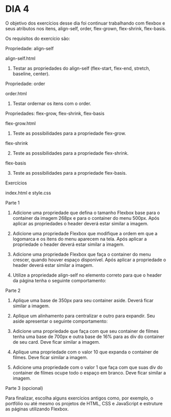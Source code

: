 # DIA 4

O objetivo dos exercícios desse dia foi continuar trabalhando com flexbox e seus atributos nos itens, align-self, order, flex-grown, flex-shrink, flex-basis.

Os requisitos do exercício são:

Propriedade: align-self

align-self.html

1. Testar as propriedades do align-self (flex-start, flex-end, stretch, baseline, center).

Propriedade: order

order.html

1. Testar ordernar os itens com o order.

Propriedades: flex-grow, flex-shrink, flex-basis

flex-grow.html

1. Teste as possibilidades para a propriedade flex-grow.

flex-shrink

2. Teste as possibilidades para a propriedade flex-shrink.

flex-basis

3. Teste as possibilidades para a propriedade flex-basis.

Exercícios

index.html e style.css

Parte 1

1. Adicione uma propriedade que defina o tamanho Flexbox base para o container da imagem 268px e para o container do menu 500px. Após aplicar as propriedades o header deverá estar similar a imagem.

2. Adicione uma propriedade Flexbox que modifique a ordem em que a logomarca e os itens do menu aparecem na tela. Após aplicar a propriedade o header deverá estar similar a imagem.

3. Adicione uma propriedade Flexbox que faça o container do menu crescer, quando houver espaço disponível. Após aplicar a propriedade o header deverá estar similar a imagem.

4. Utilize a propriedade align-self no elemento correto para que o header da página tenha o seguinte comportamento:

Parte 2

1. Aplique uma base de 350px para seu container aside. Deverá ficar similar a imagem.

2. Aplique um alinhamento para centralizar e outro para expandir. Seu aside apresentar o seguinte comportamento:

3. Adicione uma propriedade que faça com que seu container de filmes tenha uma base de 700px e outra base de 16% para as div do container de seu card. Deve ficar similar a imagem.

4. Aplique uma propriedade com o valor 10 que expanda o container de filmes. Deve ficar similar a imagem.

5. Adicione uma propriedade com o valor 1 que faça com que suas div do container de filmes ocupe todo o espaço em branco. Deve ficar similar a imagem.

Parte 3 (opcional)

Para finalizar, escolha alguns exercícios antigos como, por exemplo, o portfólio ou até mesmo os projetos de HTML, CSS e JavaScript e estruture as páginas utilizando Flexbox.
